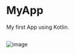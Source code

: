# MyApp
My first App using Kotlin.
##
![image](https://github.com/francienevaz/MyApp/assets/87665209/4bb37561-ce35-4d37-a6c6-ebee440b7d9d)
##



